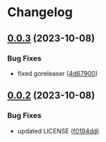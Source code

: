 # Changelog

## [0.0.3](https://github.com/alexandremahdhaoui/vib/compare/v0.0.2...v0.0.3) (2023-10-08)


### Bug Fixes

* fixed goreleaser ([4d67900](https://github.com/alexandremahdhaoui/vib/commit/4d6790080c7b89b79880bfe705d7683c08b10335))

## [0.0.2](https://github.com/alexandremahdhaoui/vib/compare/v0.0.1...v0.0.2) (2023-10-08)


### Bug Fixes

* updated LICENSE ([f0194dd](https://github.com/alexandremahdhaoui/vib/commit/f0194dd09d5a9290d73a800b5dc9acabcc31b590))
